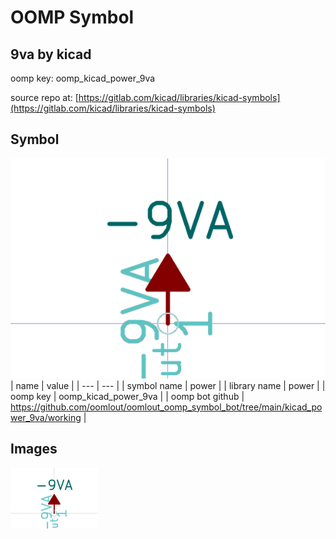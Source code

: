 # OOMP Symbol  
## 9va  by kicad  
  
oomp key: oomp_kicad_power_9va  
  
source repo at: [https://gitlab.com/kicad/libraries/kicad-symbols](https://gitlab.com/kicad/libraries/kicad-symbols)  
## Symbol  
  
[![working.png](working_600.png)](working.png)  
| name | value | 
| --- | --- | 
| symbol name | power | 
| library name | power | 
| oomp key | oomp_kicad_power_9va | 
| oomp bot github | https://github.com/oomlout/oomlout_oomp_symbol_bot/tree/main/kicad_power_9va/working | 
## Images  
  
[![working.png](working_140.png)](working.png)  
